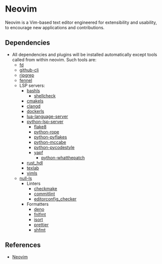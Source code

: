 # Neovim

Neovim is a Vim-based text editor engineered for extensibility and usability, to
encourage new applications and contributions.

## Dependencies

- All dependencies and plugins will be installed automatically except tools
  called from within neovim. Such tools are:
  - [fd](https://github.com/sharkdp/fd)
  - [github-cli](https://cli.github.com/)
  - [ripgrep](https://github.com/BurntSushi/ripgrep)
  - [fennel](https://fennel-lang.org/)
  - LSP servers:
    - [bashls](https://github.com/bash-lsp/bash-language-server)
      - [shellcheck](https://github.com/koalaman/shellcheck)
    - [cmakels](https://github.com/regen100/cmake-language-server)
    - [clangd](https://github.com/clangd/clangd)
    - [dockerls](https://github.com/rcjsuen/dockerfile-language-server-nodejs)
    - [lua-language-server](https://github.com/sumneko/lua-language-server)
    - [python-lsp-server](https://github.com/python-lsp/python-lsp-server)
      - [flake8](https://github.com/PyCQA/flake8)
      - [python-rope](https://github.com/python-rope/rope)
      - [python-pyflakes](https://github.com/PYCQA/pyflakes)
      - [python-mccabe](https://github.com/PYCQA/mccabe)
      - [python-pycodestyle](https://github.com/PYCQA/pycodestyle)
      - [yapf](https://github.com/google/yapf)
        - [python-whatthepatch](https://github.com/cscorley/whatthepatch)
    - [rust_hdl](https://github.com/VHDL-LS/rust_hdl)
    - [texlab](https://github.com/latex-lsp/texlab)
    - [vimls](https://github.com/iamcco/vim-language-server)
  - [null-ls](https://github.com/jose-elias-alvarez/null-ls.nvim/blob/main/doc/BUILTINS.md)
    - Linters
      - [checkmake](https://github.com/mrtazz/checkmake)
      - [commitlint](https://commitlint.js.org/#/)
      - [editorconfig_checker](https://github.com/editorconfig-checker/editorconfig-checker)
    - Formatters
      - [deno](https://deno.land/)
      - [fnlfmt](https://git.sr.ht/~technomancy/fnlfmt)
      - [isort](https://github.com/PyCQA/isort)
      - [prettier](https://git.sr.ht/~technomancy/fnlfmt)
      - [shfmt](https://github.com/mvdan/sh)

## References

- [Neovim](https://neovim.io/)
